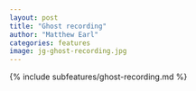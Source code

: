 ```yaml
---
layout: post
title: "Ghost recording"
author: "Matthew Earl"
categories: features
image: jg-ghost-recording.jpg
---
```


{% include subfeatures/ghost-recording.md %}